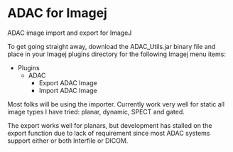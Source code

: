 # ADAC for Imagej
ADAC image import and export for ImageJ

To get going straight away, download the ADAC_Utils.jar binary file and place in your Imagej plugins directory for the following Imagej menu items:
* Plugins
    * ADAC
      * Export ADAC Image
      * Import ADAC Image

Most folks will be using the importer. Currently work very well for static all image types I have tried: planar, dynamic, SPECT and gated.

The export works well for planars, but development has stalled on the export function due to lack of requirement since most ADAC systems support either or both Interfile or DICOM.
